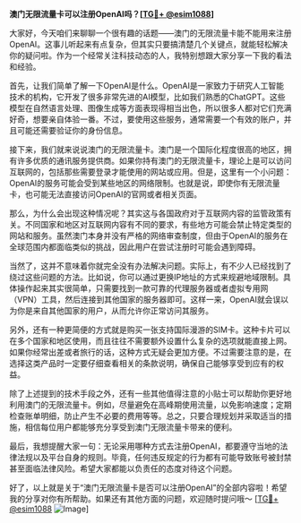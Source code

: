 **澳门无限流量卡可以注册OpenAI吗？[[TG💪+ @esim1088](https://t.me/s/esim1088)]**

大家好，今天咱们来聊聊一个很有趣的话题——澳门的无限流量卡能不能用来注册OpenAI。这事儿听起来有点复杂，但其实只要搞清楚几个关键点，就能轻松解决你的疑问啦。作为一个经常关注科技动态的人，我特别想跟大家分享一下我的看法和经验。

首先，让我们简单了解一下OpenAI是什么。OpenAI是一家致力于研究人工智能技术的机构，它开发了很多非常先进的AI模型，比如我们熟悉的ChatGPT。这些模型在自然语言处理、图像生成等方面表现得相当出色，所以很多人都对它们充满好奇，想要亲自体验一番。不过，要使用这些服务，通常需要一个有效的账户，并且可能还需要验证你的身份信息。

接下来，我们就来说说澳门的无限流量卡。澳门是一个国际化程度很高的地区，拥有许多优质的通讯服务提供商。如果你持有澳门的无限流量卡，理论上是可以访问互联网的，包括那些需要登录才能使用的网站或应用。但是，这里有一个小问题：OpenAI的服务可能会受到某些地区的网络限制。也就是说，即使你有无限流量卡，也可能无法直接访问OpenAI的官网或者相关页面。

那么，为什么会出现这种情况呢？其实这与各国政府对于互联网内容的监管政策有关。不同国家和地区对互联网内容有不同的要求，有些地方可能会禁止特定类型的网站和服务。虽然澳门本身并没有严格的网络审查制度，但由于OpenAI的服务在全球范围内都面临类似的挑战，因此用户在尝试注册时可能会遇到障碍。

当然了，这并不意味着你就完全没有办法解决问题。实际上，有不少人已经找到了绕过这些问题的方法。比如说，你可以通过更换IP地址的方式来规避地域限制。具体操作起来其实很简单，只需要找到一款可靠的代理服务器或者虚拟专用网（VPN）工具，然后连接到其他国家的服务器即可。这样一来，OpenAI就会误以为你是来自其他国家的用户，从而允许你正常访问其服务。

另外，还有一种更简便的方式就是购买一张支持国际漫游的SIM卡。这种卡片可以在多个国家和地区使用，而且往往不需要额外设置什么复杂的选项就能直接上网。如果你经常出差或者旅行的话，这种方式无疑会更加方便。不过需要注意的是，在选择这类产品时一定要仔细查看相关的条款说明，确保自己能够享受到应有的权益。

除了上述提到的技术手段之外，还有一些其他值得注意的小贴士可以帮助你更好地利用澳门的无限流量卡。例如，尽量避免在高峰期使用流量，以免影响速度；定期检查账单明细，防止产生不必要的费用等等。总之，只要合理规划并采取适当的措施，相信每位用户都能够充分享受到澳门无限流量卡带来的便利。

最后，我想提醒大家一句：无论采用哪种方式去注册OpenAI，都要遵守当地的法律法规以及平台自身的规则。毕竟，任何违反规定的行为都有可能导致账号被封禁甚至面临法律风险。希望大家都能以负责任的态度对待这个问题。

好了，以上就是关于“澳门无限流量卡是否可以注册OpenAI”的全部内容啦！希望我的分享对你有所帮助。如果还有其他方面的问题，欢迎随时提问哦～ [[TG💪+ @esim1088](https://t.me/s/esim1088) ![Image](https://i.postimg.cc/4NQfJmqS/Snipaste-2025-05-13-00-14-12.png)]